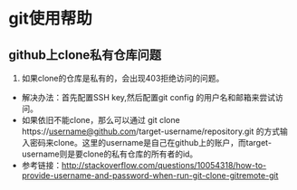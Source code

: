 git使用帮助
===

github上clone私有仓库问题
---
 1. 如果clone的仓库是私有的，会出现403拒绝访问的问题。
  * 解决办法：首先配置SSH key,然后配置git config 的用户名和邮箱来尝试访问。
  * 如果依旧不能clone，那么可以通过 git clone https://username@github.com/target-username/repository.git 的方式输入密码来clone。这里的username是自己在github上的账户，而target-username则是要clone的私有仓库的所有者的id。
  * 参考链接：http://stackoverflow.com/questions/10054318/how-to-provide-username-and-password-when-run-git-clone-gitremote-git
